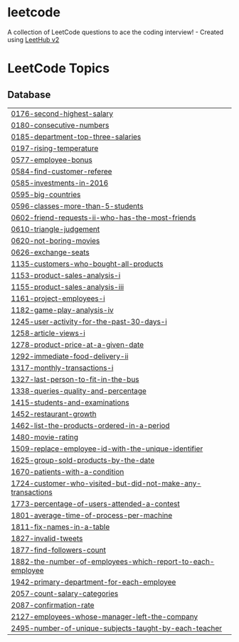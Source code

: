 # leetcode
A collection of LeetCode questions to ace the coding interview! - Created using [LeetHub v2](https://github.com/arunbhardwaj/LeetHub-2.0)

<!---LeetCode Topics Start-->
# LeetCode Topics
## Database
|  |
| ------- |
| [0176-second-highest-salary](https://github.com/HYE77/leetcode/tree/master/0176-second-highest-salary) |
| [0180-consecutive-numbers](https://github.com/HYE77/leetcode/tree/master/0180-consecutive-numbers) |
| [0185-department-top-three-salaries](https://github.com/HYE77/leetcode/tree/master/0185-department-top-three-salaries) |
| [0197-rising-temperature](https://github.com/HYE77/leetcode/tree/master/0197-rising-temperature) |
| [0577-employee-bonus](https://github.com/HYE77/leetcode/tree/master/0577-employee-bonus) |
| [0584-find-customer-referee](https://github.com/HYE77/leetcode/tree/master/0584-find-customer-referee) |
| [0585-investments-in-2016](https://github.com/HYE77/leetcode/tree/master/0585-investments-in-2016) |
| [0595-big-countries](https://github.com/HYE77/leetcode/tree/master/0595-big-countries) |
| [0596-classes-more-than-5-students](https://github.com/HYE77/leetcode/tree/master/0596-classes-more-than-5-students) |
| [0602-friend-requests-ii-who-has-the-most-friends](https://github.com/HYE77/leetcode/tree/master/0602-friend-requests-ii-who-has-the-most-friends) |
| [0610-triangle-judgement](https://github.com/HYE77/leetcode/tree/master/0610-triangle-judgement) |
| [0620-not-boring-movies](https://github.com/HYE77/leetcode/tree/master/0620-not-boring-movies) |
| [0626-exchange-seats](https://github.com/HYE77/leetcode/tree/master/0626-exchange-seats) |
| [1135-customers-who-bought-all-products](https://github.com/HYE77/leetcode/tree/master/1135-customers-who-bought-all-products) |
| [1153-product-sales-analysis-i](https://github.com/HYE77/leetcode/tree/master/1153-product-sales-analysis-i) |
| [1155-product-sales-analysis-iii](https://github.com/HYE77/leetcode/tree/master/1155-product-sales-analysis-iii) |
| [1161-project-employees-i](https://github.com/HYE77/leetcode/tree/master/1161-project-employees-i) |
| [1182-game-play-analysis-iv](https://github.com/HYE77/leetcode/tree/master/1182-game-play-analysis-iv) |
| [1245-user-activity-for-the-past-30-days-i](https://github.com/HYE77/leetcode/tree/master/1245-user-activity-for-the-past-30-days-i) |
| [1258-article-views-i](https://github.com/HYE77/leetcode/tree/master/1258-article-views-i) |
| [1278-product-price-at-a-given-date](https://github.com/HYE77/leetcode/tree/master/1278-product-price-at-a-given-date) |
| [1292-immediate-food-delivery-ii](https://github.com/HYE77/leetcode/tree/master/1292-immediate-food-delivery-ii) |
| [1317-monthly-transactions-i](https://github.com/HYE77/leetcode/tree/master/1317-monthly-transactions-i) |
| [1327-last-person-to-fit-in-the-bus](https://github.com/HYE77/leetcode/tree/master/1327-last-person-to-fit-in-the-bus) |
| [1338-queries-quality-and-percentage](https://github.com/HYE77/leetcode/tree/master/1338-queries-quality-and-percentage) |
| [1415-students-and-examinations](https://github.com/HYE77/leetcode/tree/master/1415-students-and-examinations) |
| [1452-restaurant-growth](https://github.com/HYE77/leetcode/tree/master/1452-restaurant-growth) |
| [1462-list-the-products-ordered-in-a-period](https://github.com/HYE77/leetcode/tree/master/1462-list-the-products-ordered-in-a-period) |
| [1480-movie-rating](https://github.com/HYE77/leetcode/tree/master/1480-movie-rating) |
| [1509-replace-employee-id-with-the-unique-identifier](https://github.com/HYE77/leetcode/tree/master/1509-replace-employee-id-with-the-unique-identifier) |
| [1625-group-sold-products-by-the-date](https://github.com/HYE77/leetcode/tree/master/1625-group-sold-products-by-the-date) |
| [1670-patients-with-a-condition](https://github.com/HYE77/leetcode/tree/master/1670-patients-with-a-condition) |
| [1724-customer-who-visited-but-did-not-make-any-transactions](https://github.com/HYE77/leetcode/tree/master/1724-customer-who-visited-but-did-not-make-any-transactions) |
| [1773-percentage-of-users-attended-a-contest](https://github.com/HYE77/leetcode/tree/master/1773-percentage-of-users-attended-a-contest) |
| [1801-average-time-of-process-per-machine](https://github.com/HYE77/leetcode/tree/master/1801-average-time-of-process-per-machine) |
| [1811-fix-names-in-a-table](https://github.com/HYE77/leetcode/tree/master/1811-fix-names-in-a-table) |
| [1827-invalid-tweets](https://github.com/HYE77/leetcode/tree/master/1827-invalid-tweets) |
| [1877-find-followers-count](https://github.com/HYE77/leetcode/tree/master/1877-find-followers-count) |
| [1882-the-number-of-employees-which-report-to-each-employee](https://github.com/HYE77/leetcode/tree/master/1882-the-number-of-employees-which-report-to-each-employee) |
| [1942-primary-department-for-each-employee](https://github.com/HYE77/leetcode/tree/master/1942-primary-department-for-each-employee) |
| [2057-count-salary-categories](https://github.com/HYE77/leetcode/tree/master/2057-count-salary-categories) |
| [2087-confirmation-rate](https://github.com/HYE77/leetcode/tree/master/2087-confirmation-rate) |
| [2127-employees-whose-manager-left-the-company](https://github.com/HYE77/leetcode/tree/master/2127-employees-whose-manager-left-the-company) |
| [2495-number-of-unique-subjects-taught-by-each-teacher](https://github.com/HYE77/leetcode/tree/master/2495-number-of-unique-subjects-taught-by-each-teacher) |
<!---LeetCode Topics End-->